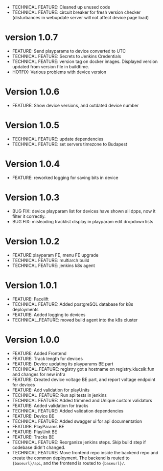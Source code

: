 * TECHNICAL FEATURE: Cleaned up unused code
* TECHNICAL FEATURE: circuit breaker for fresh version checker (disturbances in webupdate server will not affect device page load)
# version 1.0.7
* FEATURE: Send playparams to device converted to UTC
* TECHNICAL FEATURE: Secrets to Jenkins Credentials
* TECHNICAL FEATURE: version tag on docker images. Displayed version updated from version file in buildtime.
* HOTFIX: Various problems with device version
# Version 1.0.6
* FEATURE: Show device versions, and outdated device number
# Version 1.0.5
* TECHNICAL FEATURE: update dependencies
* TECHNICAL FEATURE: set servers timezone to Budapest
# Version 1.0.4
* FEATURE: reworked logging for saving bits in device
# Version 1.0.3
* BUG FIX: device playparam list for devices have shown all dpps, now it filter it correctly.
* BUG FIX: misleading tracklist display in playparam edit dropdown lists
# Version 1.0.2
* FEATURE:playparam FE, menu FE upgrade
* TECHNICAL FEATURE: multiarch build
* TECHNICAL FEATURE: jenkins k8s agent
# Version 1.0.1
* FEATURE: Facelift
* TECHNICAL FEATURE: Added postgreSQL database for k8s deployments
* FEATURE: Added logging to devices
* TECHNICAL_FEATURE: moved build agent into the k8s cluster

# Version 1.0.0
* FEATURE: Added Frontend
* FEATURE: Track length for devices
* FEATURE: Device updating its playparams BE part
* TECHNICAL_FEATURE: registry got a hostname on registry.klucsik.fun and changes for new infra
* FEATURE: Created device voltage BE part, and report voltage endpoint for devices
* FEATURE: Add validation for playUnits
* TECHNICAL_FEATURE: Run api tests in jenkins
* TECHNICAL FEATURE: Added trimmed and Unique custom validators
* FEATURE: Added validation for tracks
* TECHNICAL FEATURE: Added validation dependencies
* FEATURE: Device BE
* TECHNICAL FEATURE: Added swagger ui for api documentation
* FEATURE: PlayParams BE
* FEATURE: PlayUnit BE
* FEATURE: Tracks BE 
* TECHNICAL FEATURE: Reorganize jenkins steps. Skip build step if codebase didn't changed.
* TECHNICAL FEATURE: Move frontend repo inside the backend repo and create the common deployment.
The backend is routed to `{baseurl}/api`, and the frontend is routed to `{baseurl}/`.